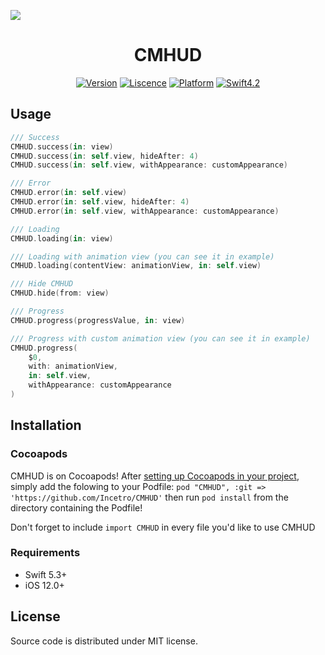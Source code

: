 ![](toast.png)

<H1 align="center">CMHUD</H1>

<p align="center">
<a href="https://cocoapods.org/pods/CMHUD"><img alt="Version" src="https://img.shields.io/cocoapods/v/CMHUD.svg?style=flat"></a> 
<a href="https://github.com/Incetro/CMHUD/blob/master/LICENSE"><img alt="Liscence" src="https://img.shields.io/cocoapods/l/CMHUD.svg?style=flat"></a> 
<a href="https://developer.apple.com/"><img alt="Platform" src="https://img.shields.io/badge/platform-iOS-green.svg"/></a> 
<a href="https://developer.apple.com/swift"><img alt="Swift4.2" src="https://img.shields.io/badge/language-Swift5.3-orange.svg"/></a>
</p>

## Usage

```swift
/// Success
CMHUD.success(in: view)
CMHUD.success(in: self.view, hideAfter: 4)
CMHUD.success(in: self.view, withAppearance: customAppearance)

/// Error
CMHUD.error(in: self.view)
CMHUD.error(in: self.view, hideAfter: 4)
CMHUD.error(in: self.view, withAppearance: customAppearance)

/// Loading
CMHUD.loading(in: view)

/// Loading with animation view (you can see it in example)
CMHUD.loading(contentView: animationView, in: self.view)

/// Hide CMHUD
CMHUD.hide(from: view)

/// Progress
CMHUD.progress(progressValue, in: view)

/// Progress with custom animation view (you can see it in example)
CMHUD.progress(
    $0,
    with: animationView,
    in: self.view,
    withAppearance: customAppearance
)
```

## Installation

### Cocoapods

CMHUD is on Cocoapods! After [setting up Cocoapods in your project](https://guides.cocoapods.org/), simply add the folowing to your Podfile: `pod "CMHUD", :git => 'https://github.com/Incetro/CMHUD'` then run `pod install` from the directory containing the Podfile!

Don't forget to include `import CMHUD` in every file you'd like to use CMHUD

### Requirements

- Swift 5.3+
- iOS 12.0+

## License
Source code is distributed under MIT license.